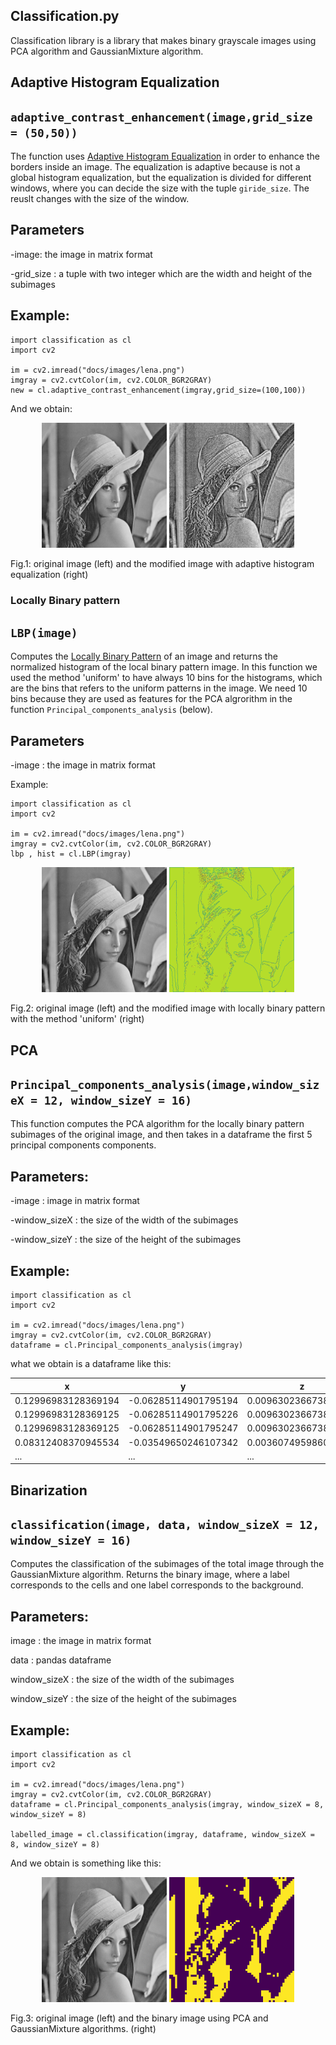 ## Classification.py

Classification library is a library that makes binary grayscale images using PCA algorithm and GaussianMixture algorithm.

## Adaptive Histogram Equalization
## `adaptive_contrast_enhancement(image,grid_size = (50,50))`

The function uses [Adaptive
Histogram Equalization](https://opencv-python-tutroals.readthedocs.io/en/latest/py_tutorials/py_imgproc/py_histograms/py_histogram_equalization/py_histogram_equalization.html
) in order to enhance the borders inside an image.
The equalization is adaptive because is not a global histogram equalization,
but the equalization is divided for different windows, where you can decide the size with the tuple `giride_size`. The reuslt changes with the size of the window.

Parameters
-------------------------

-image: the image in matrix format

-grid_size : a tuple with two integer which are the width and height of the subimages

Example:
----------------
```
import classification as cl
import cv2

im = cv2.imread("docs/images/lena.png")
imgray = cv2.cvtColor(im, cv2.COLOR_BGR2GRAY)
new = cl.adaptive_contrast_enhancement(imgray,grid_size=(100,100))
```
And we obtain:

<p align="center">
  <img src="https://github.com/riccardoscheda/AnomalousDiffusion/blob/master/docs/images/lena.png" width = "200" >
  <img src="https://github.com/riccardoscheda/AnomalousDiffusion/blob/master/docs/images/equalizedlena.png" width = "200">
</p>
Fig.1: original image (left) and the modified image with adaptive histogram equalization (right)

### Locally Binary pattern
## `LBP(image)`

Computes the [Locally Binary Pattern](https://scikit-image.org/docs/dev/auto_examples/features_detection/plot_local_binary_pattern.html) of an image and
returns the normalized histogram of the local binary pattern image.
In this function we used the method 'uniform' to have always 10 bins for the histograms, which are the bins that refers to the uniform patterns in the image. We need 10 bins because they are used as features for the PCA algrorithm in the function `Principal_components_analysis` (below).

Parameters
----------------
-image : the image in matrix format


Example:
```
import classification as cl
import cv2

im = cv2.imread("docs/images/lena.png")
imgray = cv2.cvtColor(im, cv2.COLOR_BGR2GRAY)
lbp , hist = cl.LBP(imgray)
```

<p align="center">
  <img src="https://github.com/riccardoscheda/AnomalousDiffusion/blob/master/docs/images/lena.png" width = "200" >
  <img src="https://github.com/riccardoscheda/AnomalousDiffusion/blob/master/docs/images/lbplena.png" width = "200">
</p>
Fig.2: original image (left) and the modified image with locally binary pattern with the method 'uniform' (right)

## PCA
## `Principal_components_analysis(image,window_sizeX = 12, window_sizeY = 16)`

This function computes the PCA algorithm for the locally binary pattern subimages of the original image, and then takes in a dataframe the first 5 principal components components.

Parameters:
----------------------------------
-image : image in matrix format

-window_sizeX : the size of the width of the subimages

-window_sizeY : the size of the height of the subimages


Example:
-----------------
```
import classification as cl
import cv2

im = cv2.imread("docs/images/lena.png")
imgray = cv2.cvtColor(im, cv2.COLOR_BGR2GRAY)
dataframe = cl.Principal_components_analysis(imgray)
```
what we obtain is a dataframe like this:

x|y|z|u|w
---|---|---|---|---
0.12996983128369194|-0.06285114901795194|0.009630236673870328|-0.0013368769283709939|-0.0023434951040339404
0.12996983128369125|-0.06285114901795226|0.009630236673869755|-0.0013368769283715611|-0.0023434951040339526
0.12996983128369125|-0.06285114901795247|0.009630236673870415|-0.0013368769283712643|-0.0023434951040346634
0.08312408370945534|-0.03549650246107342|0.003607495986024477|-0.0025576345014921794|-0.00247981733049018
...|...|...|...|...

## Binarization
## `classification(image, data, window_sizeX = 12, window_sizeY = 16)`

Computes the classification of the subimages of the total image through the GaussianMixture algorithm.
Returns the binary image, where a label corresponds to the cells and one
label corresponds to the background.

Parameters:
----------------------

image : the image in matrix format

data : pandas dataframe

window_sizeX : the size of the width of the subimages

window_sizeY : the size of the height of the subimages

Example:
-----------------
```
import classification as cl
import cv2

im = cv2.imread("docs/images/lena.png")
imgray = cv2.cvtColor(im, cv2.COLOR_BGR2GRAY)
dataframe = cl.Principal_components_analysis(imgray, window_sizeX = 8, window_sizeY = 8)

labelled_image = cl.classification(imgray, dataframe, window_sizeX = 8, window_sizeY = 8)
```
And we obtain is something like this:
<p align="center">
  <img src="https://github.com/riccardoscheda/AnomalousDiffusion/blob/master/docs/images/lena.png" width = "200" >
  <img src="https://github.com/riccardoscheda/AnomalousDiffusion/blob/master/docs/images/labelledlena.png" width = "200">
</p>
Fig.3: original image (left) and the binary image using PCA and GaussianMixture algorithms. (right)
